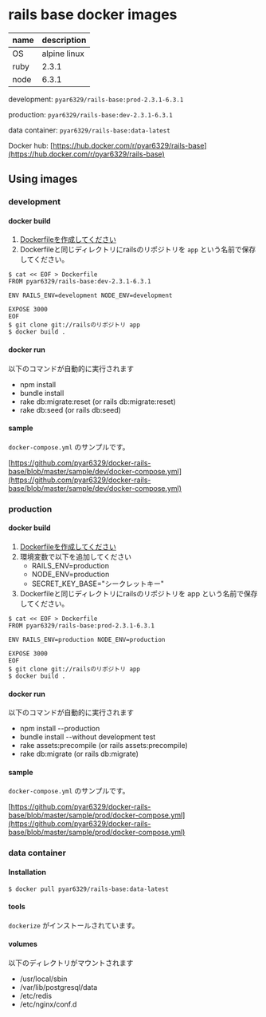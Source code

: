 # rails base docker images

|name|description|
|:--|:-----------|
|OS|alpine linux|
|ruby|2.3.1|
|node|6.3.1|

development: `pyar6329/rails-base:prod-2.3.1-6.3.1`

production: `pyar6329/rails-base:dev-2.3.1-6.3.1`

data container: `pyar6329/rails-base:data-latest`

Docker hub: [https://hub.docker.com/r/pyar6329/rails-base](https://hub.docker.com/r/pyar6329/rails-base)

## Using images

### development

#### docker build

1. [Dockerfileを作成してください](https://github.com/pyar6329/docker-rails-base/blob/master/sample/dev/builds/Dockerfile)
2. Dockerfileと同じディレクトリにrailsのリポジトリを `app` という名前で保存してください。

```
$ cat << EOF > Dockerfile
FROM pyar6329/rails-base:dev-2.3.1-6.3.1

ENV RAILS_ENV=development NODE_ENV=development

EXPOSE 3000
EOF
$ git clone git://railsのリポジトリ app
$ docker build .
```

#### docker run

以下のコマンドが自動的に実行されます

- npm install
- bundle install
- rake db:migrate:reset (or rails db:migrate:reset)
- rake db:seed (or rails db:seed)

#### sample

`docker-compose.yml` のサンプルです。

[https://github.com/pyar6329/docker-rails-base/blob/master/sample/dev/docker-compose.yml](https://github.com/pyar6329/docker-rails-base/blob/master/sample/dev/docker-compose.yml)

### production

#### docker build

1. [Dockerfileを作成してください](https://github.com/pyar6329/docker-rails-base/blob/master/sample/prod/builds/Dockerfile)
2. 環境変数で以下を追加してください
	- RAILS_ENV=production
	- NODE_ENV=production
	- SECRET_KEY_BASE="シークレットキー"
3. Dockerfileと同じディレクトリにrailsのリポジトリを app という名前で保存してください。

```
$ cat << EOF > Dockerfile
FROM pyar6329/rails-base:prod-2.3.1-6.3.1

ENV RAILS_ENV=production NODE_ENV=production

EXPOSE 3000
EOF
$ git clone git://railsのリポジトリ app
$ docker build .
```

#### docker run

以下のコマンドが自動的に実行されます

- npm install --production
- bundle install --without development test
- rake assets:precompile (or rails assets:precompile)
- rake db:migrate (or rails db:migrate)

#### sample

`docker-compose.yml` のサンプルです。

[https://github.com/pyar6329/docker-rails-base/blob/master/sample/prod/docker-compose.yml](https://github.com/pyar6329/docker-rails-base/blob/master/sample/prod/docker-compose.yml)

### data container

#### Installation

```
$ docker pull pyar6329/rails-base:data-latest
```

#### tools

`dockerize` がインストールされています。

#### volumes

以下のディレクトリがマウントされます

- /usr/local/sbin
- /var/lib/postgresql/data
- /etc/redis
- /etc/nginx/conf.d
